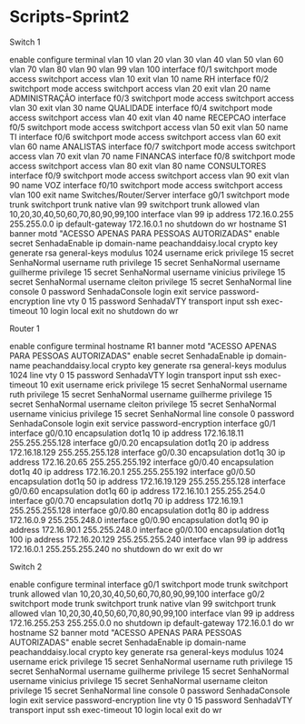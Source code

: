 # Scripts-Sprint2

Switch 1

enable
configure terminal
vlan 10
vlan 20
vlan 30
vlan 40
vlan 50
vlan 60
vlan 70
vlan 80
vlan 90
vlan 99
vlan 100
interface f0/1
switchport mode access
switchport access vlan 10
exit
vlan 10 
name RH
interface f0/2
switchport mode access
switchport access vlan 20
exit
vlan 20 
name ADMINISTRAÇÃO
interface f0/3
switchport mode access
switchport access vlan 30
exit
vlan 30 
name QUALIDADE
interface f0/4
switchport mode access
switchport access vlan 40
exit
vlan 40 
name RECEPCAO
interface f0/5
switchport mode access
switchport access vlan 50
exit
vlan 50 
name TI
interface f0/6
switchport mode access
switchport access vlan 60
exit
vlan 60
name ANALISTAS
interface f0/7
switchport mode access
switchport access vlan 70
exit
vlan 70 
name FINANCAS
interface f0/8
switchport mode access
switchport access vlan 80
exit
vlan 80 
name CONSULTORES 
interface f0/9
switchport mode access
switchport access vlan 90
exit
vlan 90 
name VOZ
interface f0/10
switchport mode access
switchport access vlan 100
exit
name Switches/Router/Server
interface g0/1
switchport mode trunk
switchport trunk native vlan 99
switchport trunk allowed vlan 10,20,30,40,50,60,70,80,90,99,100
interface vlan 99
ip address 172.16.0.255 255.255.0.0
ip default-gateway 172.16.0.1
no shutdown
do wr
hostname S1
banner motd "ACESSO APENAS PARA PESSOAS AUTORIZADAS"
enable secret SenhadaEnable
ip domain-name peachanddaisy.local
crypto key generate rsa general-keys modulus 1024
username erick privilege 15 secret SenhaNormal
username ruth privilege 15 secret SenhaNormal
username guilherme privilege 15 secret SenhaNormal
username vinicius privilege 15 secret SenhaNormal
username cleiton privilege 15 secret SenhaNormal
line console 0
password SenhadaConsole
login
exit
service password-encryption
line vty 0 15
password SenhadaVTY
transport input ssh
exec-timeout 10
login local
exit
no shutdown
do wr

Router 1

enable
configure terminal
hostname R1
banner motd "ACESSO APENAS PARA PESSOAS AUTORIZADAS"
enable secret SenhadaEnable
ip domain-name peachanddaisy.local
crypto key generate rsa general-keys modulus 1024
line vty 0 15
password SenhadaVTY
login
transport input ssh
exec-timeout 10
exit
username erick privilege 15 secret SenhaNormal
username ruth privilege 15 secret SenhaNormal
username guilherme privilege 15 secret SenhaNormal
username cleiton privilege 15 secret SenhaNormal
username vinicius privilege 15 secret SenhaNormal
line console 0
password SenhadaConsole
login
exit
service password-encryption
interface g0/1
interface g0/0.10
encapsulation dot1q 10
ip address 172.16.18.11 255.255.255.128
interface g0/0.20
encapsulation dot1q 20
ip address 172.16.18.129 255.255.255.128
interface g0/0.30 
encapsulation dot1q 30
ip address 172.16.20.65 255.255.255.192
interface g0/0.40
encapsulation dot1q 40
ip address 172.16.20.1 255.255.255.192
interface g0/0.50
encapsulation dot1q 50
ip address 172.16.19.129 255.255.255.128
interface g0/0.60
encapsulation dot1q 60
ip address 172.16.10.1 255.255.254.0
interface g0/0.70
encapsulation dot1q 70
ip address 172.16.19.1 255.255.255.128
interface g0/0.80
encapsulation dot1q 80
ip address 172.16.0.9 255.255.248.0
interface g0/0.90
encapsulation dot1q 90
ip address 172.16.90.1 255.255.248.0
interface g0/0.100
encapsulation dot1q 100
ip address 172.16.20.129 255.255.255.240
interface vlan 99
ip address 172.16.0.1 255.255.255.240
no shutdown
do wr
exit
do wr


Switch 2


enable
configure terminal
interface g0/1
switchport mode trunk
switchport trunk allowed vlan 10,20,30,40,50,60,70,80,90,99,100
interface g0/2 
switchport mode trunk
switchport trunk native vlan 99
switchport trunk allowed vlan 10,20,30,40,50,60,70,80,90,99,100
interface vlan 99
ip address 172.16.255.253 255.255.0.0
no shutdown
ip default-gateway 172.16.0.1
do wr
hostname S2
banner motd "ACESSO APENAS PARA PESSOAS AUTORIZADAS"
enable secret SenhadaEnable
ip domain-name peachanddaisy.local
crypto key generate rsa general-keys modulus 1024
username erick privilege 15 secret SenhaNormal
username ruth privilege 15 secret SenhaNormal
username guilherme privilege 15 secret SenhaNormal
username vinicius privilege 15 secret SenhaNormal
username cleiton privilege 15 secret SenhaNormal
line console 0
password SenhadaConsole
login
exit
service password-encryption
line vty 0 15
password SenhadaVTY
transport input ssh
exec-timeout 10
login local
exit
do wr
